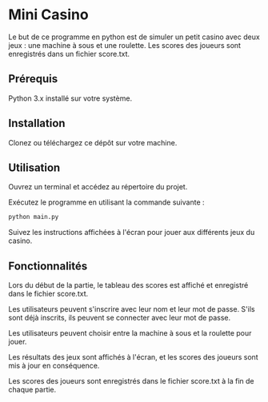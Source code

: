 # Mini Casino

Le but de ce programme en python est de simuler un petit casino avec deux jeux : une machine à sous et une roulette. Les scores des joueurs sont enregistrés dans un fichier score.txt.

## Prérequis
Python 3.x installé sur votre système.

## Installation
Clonez ou téléchargez ce dépôt sur votre machine.

## Utilisation
Ouvrez un terminal et accédez au répertoire du projet.

Exécutez le programme en utilisant la commande suivante :
```bash
python main.py
```

Suivez les instructions affichées à l'écran pour jouer aux différents jeux du casino.

## Fonctionnalités
Lors du début de la partie, le tableau des scores est affiché et enregistré dans le fichier score.txt.

Les utilisateurs peuvent s'inscrire avec leur nom et leur mot de passe. S'ils sont déjà inscrits, ils peuvent se connecter avec leur mot de passe.

Les utilisateurs peuvent choisir entre la machine à sous et la roulette pour jouer.

Les résultats des jeux sont affichés à l'écran, et les scores des joueurs sont mis à jour en conséquence.

Les scores des joueurs sont enregistrés dans le fichier score.txt à la fin de chaque partie.